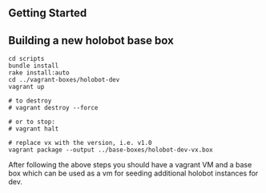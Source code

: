 Getting Started
---------------

## Building a new holobot base box
    cd scripts
    bundle install
    rake install:auto
    cd ../vagrant-boxes/holobot-dev
    vagrant up
    
    # to destroy
    # vagrant destroy --force
    
    # or to stop:
    # vagrant halt

    # replace vx with the version, i.e. v1.0
    vagrant package --output ../base-boxes/holobot-dev-vx.box


After following the above steps you should have a vagrant VM and a base box
which can be used as a vm for seeding additional holobot instances for dev.

